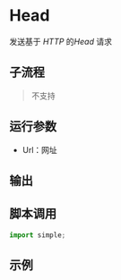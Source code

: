 # Head 
发送基于 *HTTP* 的*Head* 请求

## 子流程
> 不支持


## 运行参数

* Url：网址


## 输出

    


## 脚本调用

```python
import simple;

```

## 示例